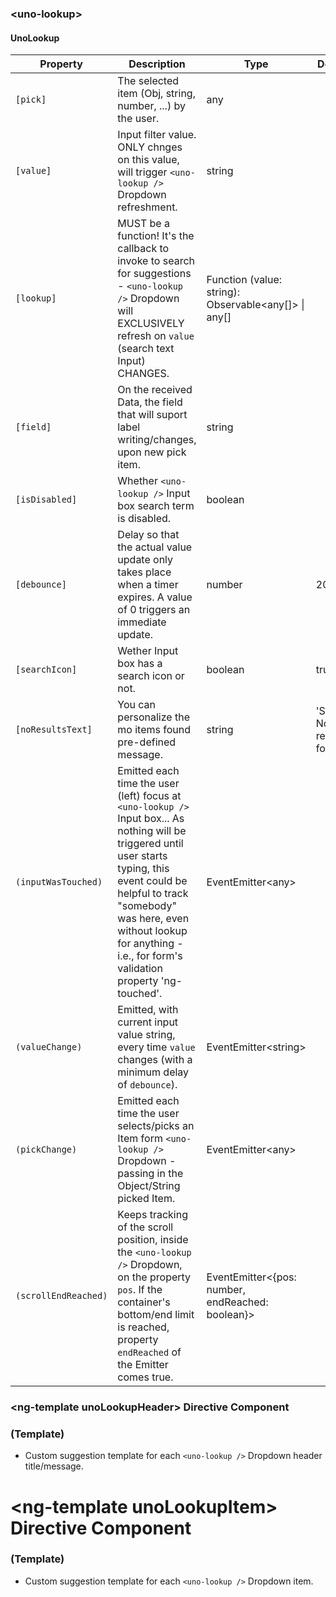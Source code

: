 ### \<uno-lookup\>

#### UnoLookup

| Property | Description | Type | Default |
| -------- | ----------- | ---- | ------- |
| `[pick]` | The selected item (Obj, string, number, ...) by the user. | any | |
| `[value]` | Input filter value. ONLY chnges on this value, will trigger `<uno-lookup />` Dropdown refreshment. | string |
| `[lookup]` | MUST be a function! It's the callback to invoke to search for suggestions - `<uno-lookup />` Dropdown will EXCLUSIVELY refresh on `value` (search text Input) CHANGES. | Function (value: string): Observable\<any[]\> \| any[] ||
| `[field]` | On the received Data, the field that will suport label writing/changes, upon new pick item. | string |
| `[isDisabled]` | Whether `<uno-lookup />` Input box search term is disabled. | boolean |
| `[debounce]` | Delay so that the actual value update only takes place when a timer expires. A value of 0 triggers an immediate update. | number | 200
| `[searchIcon]` | Wether Input box has a search icon or not. | boolean | true |
| `[noResultsText]` | You can personalize the mo items found pre-defined message. | string | 'Sorry! No results found...'
| `(inputWasTouched)` | Emitted each time the user (left) focus at `<uno-lookup />` Input box... As nothing will be triggered until user starts typing, this event could be helpful to track "somebody" was here, even without lookup for anything - i.e., for form's validation property 'ng-touched'. | EventEmitter\<any\> | |
| `(valueChange)` | Emitted, with current input value string, every time `value` changes (with a minimum delay of `debounce`). | EventEmitter\<string\> | |
| `(pickChange)` | Emitted each time the user selects/picks an Item form `<uno-lookup />` Dropdown - passing in the Object/String picked Item. | EventEmitter\<any\> | |
| `(scrollEndReached)` | Keeps tracking of the scroll position, inside the `<uno-lookup />` Dropdown, on the property `pos`. If the container's bottom/end limit is reached, property `endReached` of the Emitter comes true. | EventEmitter\<{pos: number, endReached: boolean}\> | |


### \<ng-template unoLookupHeader\> Directive Component

### (Template)
* Custom suggestion template for each `<uno-lookup />` Dropdown header title/message.

# \<ng-template unoLookupItem\> Directive Component

### (Template)
* Custom suggestion template for each `<uno-lookup />` Dropdown item.


